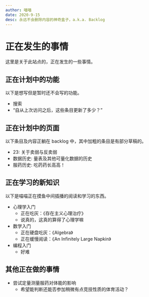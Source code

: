 ```yaml
---
author: 喵喵
date: 2020-9-15
desc: 永远不会删除内容的神奇盒子，a.k.a. Backlog
---
```


# 正在发生的事情

这里是关于此站点的，正在发生的一些事情。

## 正在计划中的功能

以下是想写但是暂时还不会写的功能。

- 搜索
- “自从上次访问之后，这些条目更新了多少？”

## 正在计划中的页面

以下条目及内容正躺在 backlog 中，其中加粗的条目是有部分草稿的。

- 23: 关于卖弱与反卖弱
- 数据历史: 量表及其他可量化数据的历史
- 服药历史: 吃药药长高高！

## 正在学习的新知识

以下是喵喵正在摸鱼中间插播的阅读和学习的东西。

- 心理学入门
  - 正在吃灰：《存在主义心理治疗》
  - 说真的，这真的算得了心理学嘛
- 数学入门
  - 正在硬盘吃灰：《Algebra》
  - 正在缓慢阅读：《An Infinitely Large Napkin》
- 编程入门
  - 好难

## 其他正在做的事情

- 尝试定量测量服药对体能的影响
  - 希望能判断还能否参加稍微有点竞技性质的体育活动？
